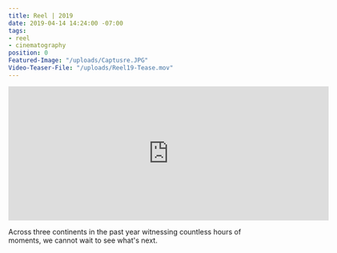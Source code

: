 ```yaml
---
title: Reel | 2019
date: 2019-04-14 14:24:00 -07:00
tags:
- reel
- cinematography
position: 0
Featured-Image: "/uploads/Captusre.JPG"
Video-Teaser-File: "/uploads/Reel19-Tease.mov"
---
```


<iframe src="https://player.vimeo.com/video/329743816" width="640" height="268" frameborder="0" allow="autoplay; fullscreen" allowfullscreen></iframe>



Across three continents in the past year witnessing countless hours of moments, we cannot wait to see what's next.